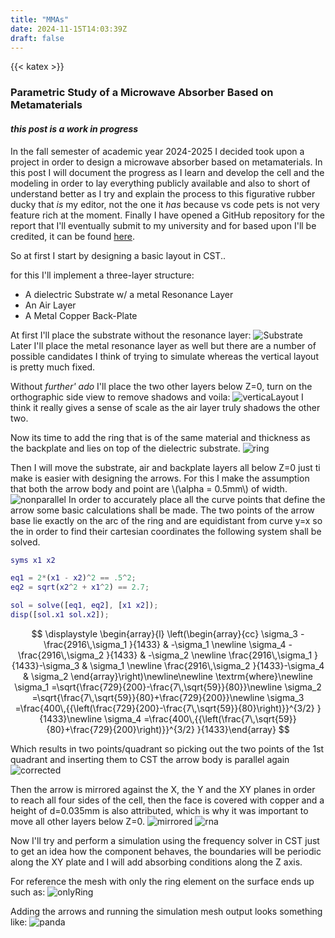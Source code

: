 ```yaml
---
title: "MMAs"
date: 2024-11-15T14:03:39Z
draft: false
---
```

{{< katex >}}

### Parametric Study of a Microwave Absorber Based on Metamaterials

#### _this post is a work in progress_

In the fall semester of academic year 2024-2025 I decided took upon a project in order to
design a microwave absorber based on metamaterials. In this post I will document the
progress as I learn and develop the cell and the modeling in order to lay everything
publicly available and also to short of understand better as I try and explain the process
to this figurative rubber ducky that _is_ my editor, not the one it _has_ because vs code
pets is not very feature rich at the moment. Finally I have opened a GitHub repository
for the report that I'll eventually submit to my university and for based upon I'll be
credited, it can be found [here](https://github.com/markdlp/ParametricStudy_MicrowaveAbsorberBasedOnMetamaterials).

So at first I start by designing a basic layout in CST..

for this I'll implement a three-layer structure:

- A dielectric Substrate w/ a metal Resonance Layer
- An Air Layer
- A Metal Copper Back-Plate

At first I'll place the substrate without the resonance layer: ![Substrate](img/substrate.bmp)
Later I'll place the metal resonance layer as well but there are a number of possible candidates
I think of trying to simulate whereas the vertical layout is pretty much fixed.

Without _further' ado_ I'll place the two other layers below Z=0, turn on the orthographic side
view to remove shadows and voila: ![verticaLayout](img/verticaLayout.bmp)
I think it really gives a sense of scale as the air layer truly shadows the other two.

Now its time to add the ring that is of the same material and thickness as the backplate and lies
on top of the dielectric substrate. ![ring](img/ring.bmp)

Then I will move the substrate, air and backplate layers all below Z=0 just ti make is easier
with designing the arrows. For this I make the assumption that both the arrow body and point are
\\(\alpha = 0.5mm\\) of width. ![nonparallel](img/parallel.png)
In order to accurately place all the curve points that define the arrow some basic calculations
shall be made. The two points of the arrow base lie exactly on the arc of the ring and are
equidistant from curve y=x so the in order to find their cartesian coordinates the following
system shall be solved.

```matlab
syms x1 x2

eq1 = 2*(x1 - x2)^2 == .5^2;
eq2 = sqrt(x2^2 + x1^2) == 2.7;

sol = solve([eq1, eq2], [x1 x2]);
disp([sol.x1 sol.x2]);
```

$$
    \displaystyle \begin{array}{l} \left(\begin{array}{cc} \sigma_3 -\frac{2916\,\sigma_1 }{1433} & -\sigma_1 \newline \sigma_4 -\frac{2916\,\sigma_2 }{1433} & -\sigma_2 \newline \frac{2916\,\sigma_1 }{1433}-\sigma_3  & \sigma_1 \newline \frac{2916\,\sigma_2 }{1433}-\sigma_4  & \sigma_2  \end{array}\right)\newline\newline \textrm{where}\newline \sigma_1 =\sqrt{\frac{729}{200}-\frac{7\,\sqrt{59}}{80}}\newline \sigma_2 =\sqrt{\frac{7\,\sqrt{59}}{80}+\frac{729}{200}}\newline \sigma_3 =\frac{400\,{{\left(\frac{729}{200}-\frac{7\,\sqrt{59}}{80}\right)}}^{3/2} }{1433}\newline \sigma_4 =\frac{400\,{{\left(\frac{7\,\sqrt{59}}{80}+\frac{729}{200}\right)}}^{3/2} }{1433}\end{array}
$$

Which results in two points/quadrant so picking out the two points of the 1st quadrant and
inserting them to CST the arrow body is parallel again ![corrected](img/corretArrowBase.png)

Then the arrow is mirrored against the X, the Y and the XY planes in order to reach all four
sides of the cell, then the face is covered with copper and a height of d=0.035mm is also
attributed, which is why it was important to move all other layers below Z=0. ![mirrored](img/mirroredArrows.png)
![rna](img/RingAndArrows.png)

Now I'll try and perform a simulation using the frequency solver in CST just to get an idea
how the component behaves, the boundaries will be periodic along the XY plate and I will add
absorbing conditions along the Z axis.

For reference the mesh with only the ring element on the surface ends up such as: ![onlyRing](img/mesh.png)

Adding the arrows and running the simulation mesh output looks something like: ![panda](img/MMA_UnitCell_noResistors_01.gif)